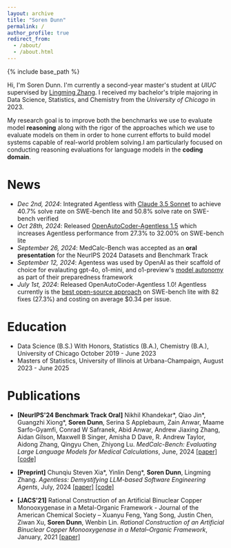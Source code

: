 ```yaml
---
layout: archive
title: "Soren Dunn"
permalink: /
author_profile: true
redirect_from: 
  - /about/
  - /about.html
---
```


{% include base_path %}

Hi, I'm Soren Dunn. I'm currently a second-year master's student at *UIUC* supervised by [Lingming Zhang](https://lingming.cs.illinois.edu/index.html). I received my bachelor's triple majoring in Data Science, Statistics, and Chemistry from the *University of Chicago* in 2023. 

My research goal is to improve both the benchmarks we use to evaluate model **reasoning** along with the rigor of the approaches which we use to evaluate models on them in order to hone current efforts to build model systems capable of real-world problem solving.I am particularly focused on conducting reasoning evaluations for language models in the **coding domain**.

News
=====
- *Dec 2nd, 2024*: Integrated Agentless with <ins>Claude 3.5 Sonnet</ins> to achieve 40.7% solve rate on SWE-bench lite and 50.8% solve rate on SWE-bench verified
- *Oct 28th, 2024*: Released <ins>OpenAutoCoder-Agentless 1.5</ins> which increases Agentless performance from 27.3% to 32.00% on SWE-bench lite
- *September 26, 2024*: MedCalc-Bench was accepted as an **oral presentation** for the NeurIPS 2024 Datasets and Benchmark Track
- *September 12, 2024*: Agentess was used by OpenAI as their scaffold of choice for evalauting gpt-4o, o1-mini, and o1-preview's <ins>model autonomy</ins> as part of their preparedness framework
- *July 1st, 2024*: Released OpenAutoCoder-Agentless 1.0! Agentless currently is the <ins>best open-source approach</ins> on SWE-bench lite with 82 fixes (27.3%) and costing on average $0.34 per issue.

Education
=====
- Data Science (B.S.) With Honors, Statistics (B.A.), Chemistry (B.A.), University of Chicago October 2019 - June 2023
- Masters of Statistics, University of Illinois at Urbana-Champaign, August 2023 - June 2025

Publications
=====

- **[NeurIPS'24 Benchmark Track Oral]** Nikhil Khandekar*, Qiao Jin*, Guangzhi Xiong*, **Soren Dunn**, Serina S Applebaum, Zain Anwar, Maame Sarfo-Gyamfi, Conrad W Safranek, Abid Anwar, Andrew Jiaxing Zhang, Aidan Gilson, Maxwell B Singer, Amisha D Dave, R. Andrew Taylor, Aidong Zhang, Qingyu Chen, Zhiyong Lu. *MedCalc-Bench: Evaluating Large Language Models for Medical Calculations*, June, 2024 [[paper]](https://openreview.net/pdf?id=VXohja0vrQ) [[code]](https://github.com/ncbi-nlp/MedCalc-Bench) 

- **[Preprint]** Chunqiu Steven Xia*, Yinlin Deng*, **Soren Dunn**, Lingming Zhang. *Agentless: Demystifying LLM-based Software Engineering Agents*, July, 2024 [[paper]](https://arxiv.org/pdf/2407.01489) [[code]](https://github.com/OpenAutoCoder/Agentless)

- **[JACS'21]** Rational Construction of an Artificial Binuclear Copper Monooxygenase in a Metal-Organic Framework - Journal of the American Chemical Society – Xuanyu Feng, Yang Song, Justin Chen, Ziwan Xu, **Soren Dunn**, Wenbin Lin. *Rational Construction of an Artificial Binuclear Copper Monooxygenase in a Metal–Organic Framework*, January, 2021 [[paper]](https://pubs.acs.org/doi/full/10.1021/jacs.0c11920)